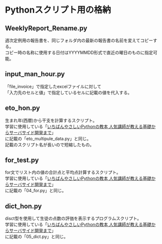 # Pythonスクリプト用の格納

## WeeklyReport_Rename.py
週次定例用の報告書を、同じフォルダ内の最新の報告書の名前を変えてコピーする。  
コピー時の名称に使用する日付はYYYYMMDD形式で直近の曜日のものに指定可能。

## input_man_hour.py
「file_invoice」で指定したexcelファイルに対して  
「入力先のセルと値」で指定しているセルに記載の値を代入する。

## eto_hon.py
生まれ年(西暦)から干支を計算するスクリプト。  
学習に使用している「[いちばんやさしいPythonの教本 人気講師が教える基礎からサーバサイド開発まで](https://www.amazon.co.jp/dp/B075197HLN/ref=dp-kindle-redirect?_encoding=UTF8&btkr=1)」  
に記載の「eto_multipule_data.py」と同じ。  
記載のスクリプト名が長いので短縮したもの。

## for_test.py
for文でリスト内の値の合計点と平均点計算するスクリプト。  
学習に使用している「[いちばんやさしいPythonの教本 人気講師が教える基礎からサーバサイド開発まで](https://www.amazon.co.jp/dp/B075197HLN/ref=dp-kindle-redirect?_encoding=UTF8&btkr=1)」  
に記載の「04_for.py」と同じ。  

## dict_hon.py
disct型を使用して生徒の点数の評価を表示するプログラムスクリプト。  
学習に使用している「[いちばんやさしいPythonの教本 人気講師が教える基礎からサーバサイド開発まで](https://www.amazon.co.jp/dp/B075197HLN/ref=dp-kindle-redirect?_encoding=UTF8&btkr=1)」  
に記載の「05_dict.py」と同じ。  
